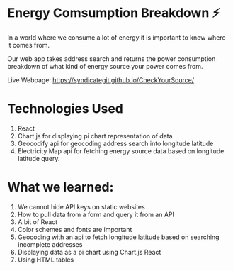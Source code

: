 # Energy Comsumption Breakdown ⚡
In a world where we consume a lot of energy it is important to know where it comes from.

Our web app takes address search and returns the power consumption breakdown of what kind of energy source
your power comes from. 

Live Webpage: https://syndicategit.github.io/CheckYourSource/ 

# Technologies Used
1. React
2. Chart.js for displaying pi chart representation of data
3. Geocodify api for geocoding address search into longitude latitude
4. Electricity Map api for fetching energy source data based on longitude latitude query.

# What we learned:
1. We cannot hide API keys on static websites
2. How to pull data from a form and query it from an API
3. A bit of React
4. Color schemes and fonts are important
5. Geocoding with an api to fetch longitude latitude based on searching incomplete addresses
6. Displaying data as a pi chart using Chart.js React
7. Using HTML tables
